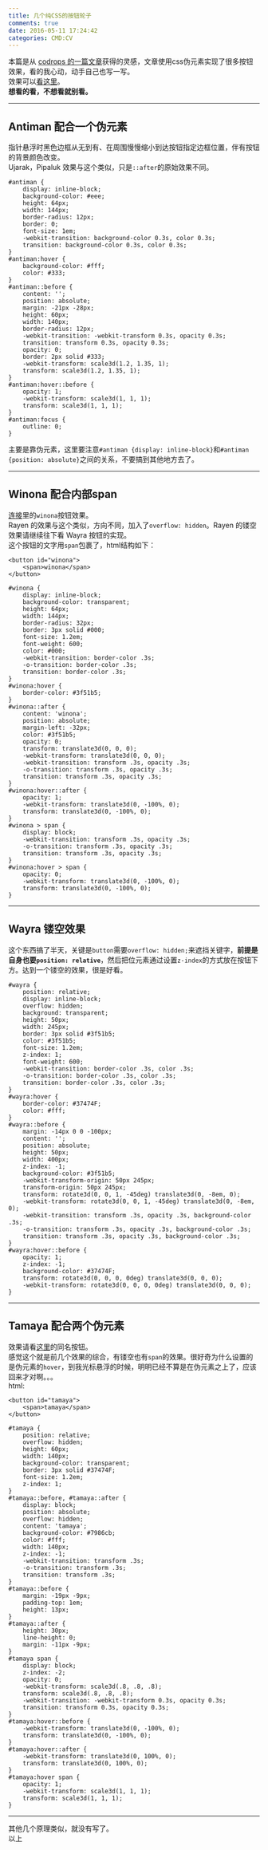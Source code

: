 ```yaml
---
title: 几个纯CSS的按钮轮子
comments: true
date: 2016-05-11 17:24:42
categories: CMD:CV
---
```

本篇是从 [codrops 的一篇文章](//tympanus.net/codrops/2015/02/26/inspiration-button-styles-effects/)获得的灵感，文章使用css伪元素实现了很多按钮效果，看的我心动，动手自己也写一写。  
效果可以[看这里](/CV/the-Kernel-Panic-Button/)。  
**想看的看，不想看就别看。**
***
## Antiman 配合一个伪元素
指针悬浮时黑色边框从无到有、在周围慢慢缩小到达按钮指定边框位置，伴有按钮的背景颜色改变。  
Ujarak，Pipaluk 效果与这个类似，只是`::after`的原始效果不同。  
```
#antiman {
    display: inline-block;
    background-color: #eee;
    height: 64px;
    width: 144px;
    border-radius: 12px;
    border: 0;
    font-size: 1em;
    -webkit-transition: background-color 0.3s, color 0.3s;
    transition: background-color 0.3s, color 0.3s;
}
#antiman:hover {
    background-color: #fff;
    color: #333;
}
#antiman::before {
    content: '';
    position: absolute;
    margin: -21px -28px;
    height: 60px;
    width: 140px;
    border-radius: 12px;
    -webkit-transition: -webkit-transform 0.3s, opacity 0.3s;
    transition: transform 0.3s, opacity 0.3s;
    opacity: 0;
    border: 2px solid #333;
    -webkit-transform: scale3d(1.2, 1.35, 1);
    transform: scale3d(1.2, 1.35, 1);
}
#antiman:hover::before {
    opacity: 1;
    -webkit-transform: scale3d(1, 1, 1);
    transform: scale3d(1, 1, 1);
}
#antiman:focus {
    outline: 0;
}
```
主要是靠伪元素，这里要注意`#antiman {display: inline-block}`和`#antiman {position: absolute}`之间的关系，不要搞到其他地方去了。  
***
## Winona 配合内部span
[连接](/CV/the-Kernel-Panic-Button/)里的`winona`按钮效果。  
Rayen 的效果与这个类似，方向不同，加入了`overflow: hidden`。Rayen 的镂空效果请继续往下看 Wayra 按钮的实现。  
这个按钮的文字用`span`包裹了，html结构如下：
```
<button id="winona">
	<span>winona</span>
</button>
```
```
#winona {
    display: inline-block;
    background-color: transparent;
    height: 64px;
    width: 144px;
    border-radius: 32px;
    border: 3px solid #000;
    font-size: 1.2em;
    font-weight: 600;
    color: #000;
    -webkit-transition: border-color .3s;
    -o-transition: border-color .3s;
    transition: border-color .3s;
}
#winona:hover {
    border-color: #3f51b5;
}
#winona::after {
    content: 'winona';
    position: absolute;
    margin-left: -32px;
    color: #3f51b5;
    opacity: 0;
    transform: translate3d(0, 0, 0);
    -webkit-transform: translate3d(0, 0, 0);
    -webkit-transition: transform .3s, opacity .3s;
    -o-transition: transform .3s, opacity .3s;
    transition: transform .3s, opacity .3s;
}
#winona:hover::after {
    opacity: 1;
    -webkit-transform: translate3d(0, -100%, 0);
    transform: translate3d(0, -100%, 0);
}
#winona > span {
    display: block;
    -webkit-transition: transform .3s, opacity .3s;
    -o-transition: transform .3s, opacity .3s;
    transition: transform .3s, opacity .3s;
}
#winona:hover > span {
    opacity: 0;
    -webkit-transform: translate3d(0, -100%, 0);
    transform: translate3d(0, -100%, 0);
}
```
***
## Wayra 镂空效果
这个东西搞了半天，关键是`button`需要`overflow: hidden;`来遮挡关键字，**前提是自身也要`position: relative`**，然后把位元素通过设置`z-index`的方式放在按钮下方。达到一个镂空的效果，很是好看。
```
#wayra {
    position: relative;
    display: inline-block;
    overflow: hidden;
    background: transparent;
    height: 50px;
    width: 245px;
    border: 3px solid #3f51b5;
    color: #3f51b5;
    font-size: 1.2em;
    z-index: 1;
    font-weight: 600;
    -webkit-transition: border-color .3s, color .3s;
    -o-transition: border-color .3s, color .3s;
    transition: border-color .3s, color .3s;
}
#wayra:hover {
    border-color: #37474F;
    color: #fff;
}
#wayra::before {
    margin: -14px 0 0 -100px;
    content: '';
    position: absolute;
    height: 50px;
    width: 400px;
    z-index: -1;
    background-color: #3f51b5;
    -webkit-transform-origin: 50px 245px;
    transform-origin: 50px 245px;
    transform: rotate3d(0, 0, 1, -45deg) translate3d(0, -8em, 0);
    -webkit-transform: rotate3d(0, 0, 1, -45deg) translate3d(0, -8em, 0);
    -webkit-transition: transform .3s, opacity .3s, background-color .3s;
    -o-transition: transform .3s, opacity .3s, background-color .3s;
    transition: transform .3s, opacity .3s, background-color .3s;
}
#wayra:hover::before {
    opacity: 1;
    z-index: -1;
    background-color: #37474F;
    transform: rotate3d(0, 0, 0, 0deg) translate3d(0, 0, 0);
    -webkit-transform: rotate3d(0, 0, 0, 0deg) translate3d(0, 0, 0);
}
```
***
## Tamaya 配合两个伪元素
效果请看[这里](/CV/the-Kernel-Panic-Button/)的同名按钮。  
感觉这个就是前几个效果的综合，有镂空也有`span`的效果。很好奇为什么设置的是伪元素的`hover`，到我光标悬浮的时候，明明已经不算是在伪元素之上了，应该回来才对啊。。。  
html:
```
<button id="tamaya">
	<span>tamaya</span>
</button>
```
```
#tamaya {
    position: relative;
    overflow: hidden;
    height: 60px;
    width: 140px;
    background-color: transparent;
    border: 3px solid #37474F;
    font-size: 1.2em;
    z-index: 1;
}
#tamaya::before, #tamaya::after {
    display: block;
    position: absolute;
    overflow: hidden;
    content: 'tamaya';
    background-color: #7986cb;
    color: #fff;
    width: 140px;
    z-index: -1;
    -webkit-transition: transform .3s;
    -o-transition: transform .3s;
    transition: transform .3s;
}
#tamaya::before {
    margin: -19px -9px;
    padding-top: 1em;
    height: 13px;
}
#tamaya::after {
    height: 30px;
    line-height: 0;
    margin: -11px -9px;
}
#tamaya span {
    display: block;
    z-index: -2;
    opacity: 0;
    -webkit-transform: scale3d(.8, .8, .8);
    transform: scale3d(.8, .8, .8);
    -webkit-transition: -webkit-transform 0.3s, opacity 0.3s;
    transition: transform 0.3s, opacity 0.3s;
}
#tamaya:hover::before {
    -webkit-transform: translate3d(0, -100%, 0);
    transform: translate3d(0, -100%, 0);
}
#tamaya:hover::after {
    -webkit-transform: translate3d(0, 100%, 0);
    transform: translate3d(0, 100%, 0);
}
#tamaya:hover span {
    opacity: 1;
    -webkit-transform: scale3d(1, 1, 1);
    transform: scale3d(1, 1, 1);
}
```
***
其他几个原理类似，就没有写了。  
以上
